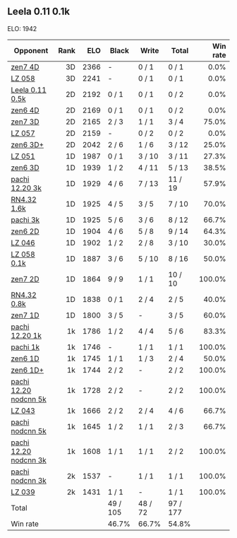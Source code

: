 ## Leela 0.11 0.1k ##

ELO: 1942

Opponent | Rank | ELO | Black | Write | Total | Win rate
---------|-----:|----:|-------|-------|-------|-------:
[zen7 4D](zen7%204D.md) | 3D | 2366 | - | 0 / 1 | 0 / 1 | 0.0%
[LZ 058](LZ%20058.md) | 3D | 2241 | - | 0 / 1 | 0 / 1 | 0.0%
[Leela 0.11 0.5k](Leela%200.11%200.5k.md) | 2D | 2192 | 0 / 1 | 0 / 1 | 0 / 2 | 0.0%
[zen6 4D](zen6%204D.md) | 2D | 2169 | 0 / 1 | 0 / 1 | 0 / 2 | 0.0%
[zen7 3D](zen7%203D.md) | 2D | 2165 | 2 / 3 | 1 / 1 | 3 / 4 | 75.0%
[LZ 057](LZ%20057.md) | 2D | 2159 | - | 0 / 2 | 0 / 2 | 0.0%
[zen6 3D+](zen6%203D+.md) | 2D | 2042 | 2 / 6 | 1 / 6 | 3 / 12 | 25.0%
[LZ 051](LZ%20051.md) | 1D | 1987 | 0 / 1 | 3 / 10 | 3 / 11 | 27.3%
[zen6 3D](zen6%203D.md) | 1D | 1939 | 1 / 2 | 4 / 11 | 5 / 13 | 38.5%
[pachi 12.20 3k](pachi%2012.20%203k.md) | 1D | 1929 | 4 / 6 | 7 / 13 | 11 / 19 | 57.9%
[RN4.32 1.6k](RN4.32%201.6k.md) | 1D | 1925 | 4 / 5 | 3 / 5 | 7 / 10 | 70.0%
[pachi 3k](pachi%203k.md) | 1D | 1925 | 5 / 6 | 3 / 6 | 8 / 12 | 66.7%
[zen6 2D](zen6%202D.md) | 1D | 1904 | 4 / 6 | 5 / 8 | 9 / 14 | 64.3%
[LZ 046](LZ%20046.md) | 1D | 1902 | 1 / 2 | 2 / 8 | 3 / 10 | 30.0%
[LZ 058 0.1k](LZ%20058%200.1k.md) | 1D | 1887 | 3 / 6 | 5 / 10 | 8 / 16 | 50.0%
[zen7 2D](zen7%202D.md) | 1D | 1864 | 9 / 9 | 1 / 1 | 10 / 10 | 100.0%
[RN4.32 0.8k](RN4.32%200.8k.md) | 1D | 1838 | 0 / 1 | 2 / 4 | 2 / 5 | 40.0%
[zen7 1D](zen7%201D.md) | 1D | 1800 | 3 / 5 | - | 3 / 5 | 60.0%
[pachi 12.20 1k](pachi%2012.20%201k.md) | 1k | 1786 | 1 / 2 | 4 / 4 | 5 / 6 | 83.3%
[pachi 1k](pachi%201k.md) | 1k | 1746 | - | 1 / 1 | 1 / 1 | 100.0%
[zen6 1D](zen6%201D.md) | 1k | 1745 | 1 / 1 | 1 / 3 | 2 / 4 | 50.0%
[zen6 1D+](zen6%201D+.md) | 1k | 1744 | 2 / 2 | - | 2 / 2 | 100.0%
[pachi 12.20 nodcnn 5k](pachi%2012.20%20nodcnn%205k.md) | 1k | 1728 | 2 / 2 | - | 2 / 2 | 100.0%
[LZ 043](LZ%20043.md) | 1k | 1666 | 2 / 2 | 2 / 4 | 4 / 6 | 66.7%
[pachi nodcnn 5k](pachi%20nodcnn%205k.md) | 1k | 1645 | 1 / 2 | 1 / 1 | 2 / 3 | 66.7%
[pachi 12.20 nodcnn 3k](pachi%2012.20%20nodcnn%203k.md) | 1k | 1608 | 1 / 1 | 1 / 1 | 2 / 2 | 100.0%
[pachi nodcnn 3k](pachi%20nodcnn%203k.md) | 2k | 1537 | - | 1 / 1 | 1 / 1 | 100.0%
[LZ 039](LZ%20039.md) | 2k | 1431 | 1 / 1 | - | 1 / 1 | 100.0%
Total | | | 49 / 105 | 48 / 72 | 97 / 177 | 
Win rate| | | 46.7% | 66.7% | 54.8% | 
